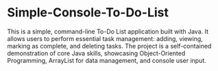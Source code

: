 # Simple-Console-To-Do-List
This is a simple, command-line To-Do List application built with Java. It allows users to perform essential task management: adding, viewing, marking as complete, and deleting tasks. The project is a self-contained demonstration of core Java skills, showcasing Object-Oriented Programming, ArrayList for data management, and console user input.
